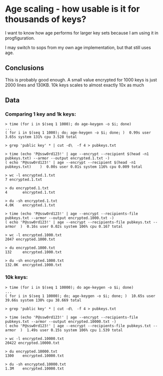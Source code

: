 # Age scaling - how usable is it for thousands of keys?

I want to know how age performs for larger key sets because I am using it in progfiguration.

I may switch to sops from my own age implementation, but that still uses age.

## Conclusions

This is probably good enough. A small value encrypted for 1000 keys is just 2000 lines and 130KB. 10k keys scales to almost exactly 10x as much

## Data

### Comparing 1 key and 1k keys:

```text
> time (for i in $(seq 1 1000); do age-keygen -o $i; done)
...
( for i in $(seq 1 1000); do; age-keygen -o $i; done; )  0.99s user 3.65s system 131% cpu 3.528 total

> grep 'public key' * | cut -d\  -f 4 > pubkeys.txt

> time (echo 'P@ssw0rd123!' | age --encrypt --recipient $(head -n1 pubkeys.txt) --armor --output encrypted.1.txt -)
( echo 'P@ssw0rd123!' | age --encrypt --recipient $(head -n1 pubkeys.txt)    )  0.00s user 0.01s system 116% cpu 0.009 total

> wc -l encrypted.1.txt
7 encrypted.1.txt

> du encrypted.1.txt
4       encrypted.1.txt

> du -sh encrypted.1.txt
4.0K    encrypted.1.txt

> time (echo 'P@ssw0rd123!' | age --encrypt --recipients-file pubkeys.txt --armor --output encrypted.1000.txt -)
( echo 'P@ssw0rd123!' | age --encrypt --recipients-file pubkeys.txt --armor  )  0.16s user 0.02s system 106% cpu 0.167 total

> wc -l encrypted.1000.txt
2047 encrypted.1000.txt

> du encrypted.1000.txt
132     encrypted.1000.txt

> du -sh encrypted.1000.txt
132.0K  encrypted.1000.txt

```

### 10k keys:

```text
> time (for i in $(seq 1 10000); do age-keygen -o $i; done)
...
( for i in $(seq 1 10000); do; age-keygen -o $i; done; )  10.65s user 39.66s system 130% cpu 38.669 total

> grep 'public key' * | cut -d\  -f 4 > pubkeys.txt

> time (echo 'P@ssw0rd123!' | age --encrypt --recipients-file pubkeys.txt --armor --output encrypted.10000.txt -)
( echo 'P@ssw0rd123!' | age --encrypt --recipients-file pubkeys.txt --armor  )  1.49s user 0.15s system 106% cpu 1.539 total

> wc -l encrypted.10000.txt
20422 encrypted.10000.txt

> du encrypted.10000.txt
1300    encrypted.10000.txt

> du -sh encrypted.10000.txt
1.3M    encrypted.10000.txt

```